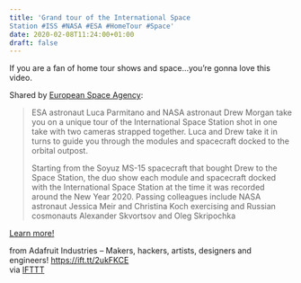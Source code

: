 ```yaml
---
title: 'Grand tour of the International Space
Station #ISS #NASA #ESA #HomeTour #Space'
date: 2020-02-08T11:24:00+01:00
draft: false
---
```


If you are a fan of home tour shows and space…you’re gonna love this video.

Shared by [European Space Agency](https://youtu.be/Snn1k_qEx20):

> ESA astronaut Luca Parmitano and NASA astronaut Drew Morgan take you on a unique tour of the International Space Station shot in one take with two cameras strapped together. Luca and Drew take it in turns to guide you through the modules and spacecraft docked to the orbital outpost.
> 
> Starting from the Soyuz MS-15 spacecraft that bought Drew to the Space Station, the duo show each module and spacecraft docked with the International Space Station at the time it was recorded around the New Year 2020. Passing colleagues include NASA astronaut Jessica Meir and Christina Koch exercising and Russian cosmonauts Alexander Skvortsov and Oleg Skripochka

[Learn more!](https://youtu.be/Snn1k_qEx20)

  
  
from Adafruit Industries – Makers, hackers, artists, designers and engineers! https://ift.tt/2ukFKCE  
via [IFTTT](https://ifttt.com/?ref=da&site=blogger)